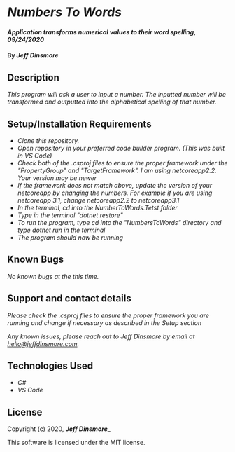 # _Numbers To Words_

#### _Application transforms numerical values to their word spelling, 09/24/2020_

#### By _Jeff Dinsmore_

## Description

_This program will ask a user to input a number. The inputted number will be transformed and outputted into the alphabetical spelling of that number._

## Setup/Installation Requirements

* _Clone this repository._
* _Open repository in your preferred code builder program. (This was built in VS Code)_
* _Check both of the .csproj files to ensure the proper framework under the "PropertyGroup" and "TargetFramework". I am using netcoreapp2.2. Your version may be newer_
* _If the framework does not match above, update the version of your netcoreapp by changing the numbers. For example if you are using netcoreapp 3.1, change netcoreapp2.2 to netcoreapp3.1_
* _In the terminal, cd into the NumberToWords.Tetst folder_
* _Type in the terminal "dotnet restore"_
* _To run the program, type cd into the "NumbersToWords" directory and type dotnet run in the terminal_
* _The program should now be running_

## Known Bugs

_No known bugs at the this time._

## Support and contact details

_Please check the .csproj files to ensure the proper framework you are running and change if necessary as described in the Setup section_

_Any known issues, please reach out to Jeff Dinsmore by email at hello@jeffdinsmore.com._

## Technologies Used

* _C#_
* _VS Code_

## License

Copyright (c) 2020, **_Jeff Dinsmore_**_

This software is licensed under the MIT license.